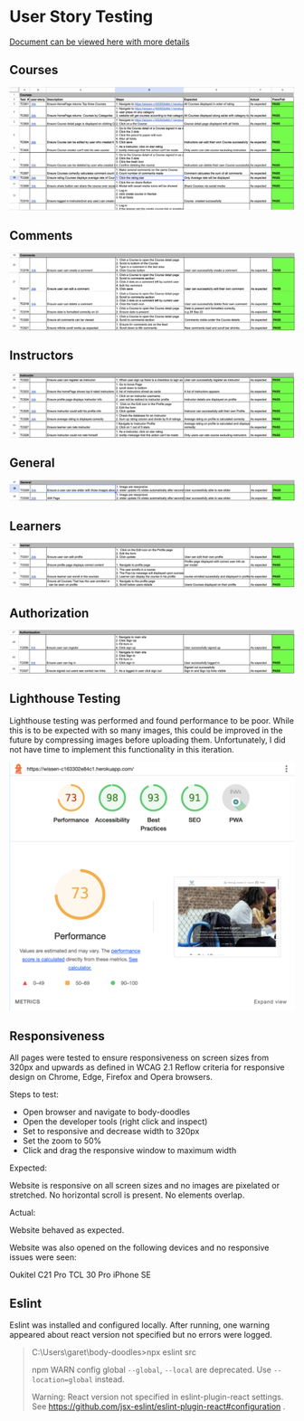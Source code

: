 # User Story Testing

[Document can be viewed here with more details](https://docs.google.com/spreadsheets/d/1PGTyuksE7jeTZeBwcTbz94Z0Oz-22vZtCTD-6P6U3OI/edit?usp=sharing)

## Courses
![test](/readme/testing/courses.png)

## Comments 
![test](/readme/testing/comments.png)

## Instructors
![test](/readme/testing/instructor.png)

## General
![test](/readme/testing/general.png)

## Learners
![test](/readme/testing/learner.png)

## Authorization
![test](/readme/testing/autherization.png)


## Lighthouse Testing

Lighthouse testing was performed and found performance to be poor. 
While this is to be expected with so many images,
this could be improved in the future by compressing 
images before uploading them.
Unfortunately, I did not have time to implement this functionality in this iteration.

![lighthouse](/readme/testing/lighthouse.png)


## Responsiveness

All pages were tested to ensure responsiveness on screen sizes from 320px and upwards as defined in WCAG 2.1 Reflow criteria for responsive design on Chrome, Edge, Firefox and Opera browsers.

Steps to test:

* Open browser and navigate to body-doodles
* Open the developer tools (right click and inspect)
* Set to responsive and decrease width to 320px
* Set the zoom to 50%
* Click and drag the responsive window to maximum width

Expected:

Website is responsive on all screen sizes and no images are pixelated or stretched. No horizontal scroll is present. No elements overlap.

Actual:

Website behaved as expected.

Website was also opened on the following devices and no responsive issues were seen:

Oukitel C21 Pro TCL 30 Pro iPhone SE

## Eslint

Eslint was installed and configured locally. After running, one warning appeared about react version not specified but no errors were logged.

<blockquote>

C:\Users\garet\body-doodles>npx eslint src


npm WARN config global `--global`, `--local` are deprecated. Use `--location=global` instead.

Warning: React version not specified in eslint-plugin-react settings. See https://github.com/jsx-eslint/eslint-plugin-react#configuration .</blockquote>
